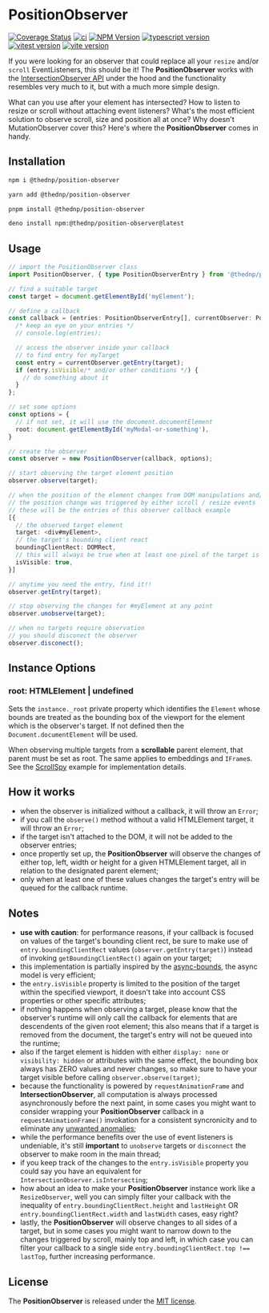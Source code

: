 # PositionObserver
[![Coverage Status](https://coveralls.io/repos/github/thednp/position-observer/badge.svg)](https://coveralls.io/github/thednp/position-observer)
[![ci](https://github.com/thednp/position-observer/actions/workflows/ci.yml/badge.svg)](https://github.com/thednp/position-observer/actions/workflows/ci.yml)
[![NPM Version](https://img.shields.io/npm/v/@thednp/position-observer.svg)](https://www.npmjs.com/package/@thednp/position-observer)
[![typescript version](https://img.shields.io/badge/typescript-5.6.3-brightgreen)](https://www.typescriptlang.org/)
[![vitest version](https://img.shields.io/badge/vitest-2.1.4-brightgreen)](https://vitest.dev/)
[![vite version](https://img.shields.io/badge/vite-5.4.10-brightgreen)](https://vitejs.dev/)

If you were looking for an observer that could replace all your `resize` and/or `scroll` EventListeners, this should be it! The **PositionObserver** works with the [IntersectionObserver API](https://developer.mozilla.org/en-US/docs/Web/API/IntersectionObserver) under the hood and the functionality resembles very much to it, but with a much more simple design.

What can you use after your element has intersected? How to listen to resize or scroll without attaching event listeners? What's the most efficient solution to observe scroll, size and position all at once? Why doesn't MutationObserver cover this? Here's where the **PositionObserver** comes in handy.


## Installation

```bash
npm i @thednp/position-observer
```

```bash
yarn add @thednp/position-observer
```

```bash
pnpm install @thednp/position-observer
```

```bash
deno install npm:@thednp/position-observer@latest
```


## Usage

```ts
// import the PositionObserver class
import PositionObserver, { type PositionObserverEntry } from '@thednp/position-observer';

// find a suitable target
const target = document.getElementById('myElement');

// define a callback
const callback = (entries: PositionObserverEntry[], currentObserver: PositionObserver) => {
  /* keep an eye on your entries */
  // console.log(entries);

  // access the observer inside your callback
  // to find entry for myTarget
  const entry = currentObserver.getEntry(target);
  if (entry.isVisible/* and/or other conditions */) {
    // do something about it
  }
};

// set some options
const options = {
  // if not set, it will use the document.documentElement
  root: document.getElementById('myModal-or-something'),
}

// create the observer
const observer = new PositionObserver(callback, options);

// start observing the target element position
observer.observe(target);

// when the position of the element changes from DOM manipulations and/or
// the position change was triggered by either scroll / resize events
// these will be the entries of this observer callback example
[{
  // the observed target element
  target: <div#myElement>,
  // the target's bounding client react
  boundingClientRect: DOMRect,
  // this will always be true when at least one pixel of the target is visible in the viewport
  isVisible: true,
}]

// anytime you need the entry, find it!!
observer.getEntry(target);

// stop observing the changes for #myElement at any point
observer.unobserve(target);

// when no targets require observation
// you should disconect the observer
observer.disconect();
```

## Instance Options

### root: HTMLElement | undefined
Sets the `instance._root` private property which identifies the `Element` whose bounds are treated as the bounding box of the viewport for the element which is the observer's target. If not defined then the `Document.documentElement` will be used.

When observing multiple targets from a **scrollable** parent element, that parent must be set as root. The same applies to embeddings and `IFrame`s. See the [ScrollSpy](https://github.com/thednp/bootstrap.native/blob/master/src/components/scrollspy.ts) example for implementation details.


## How it works
* when the observer is initialized without a callback, it will throw an `Error`;
* if you call the `observe()` method without a valid HTMLElement target, it will throw an `Error`;
* if the target isn't attached to the DOM, it will not be added to the observer entries;
* once propertly set up, the **PositionObserver** will observe the changes of either top, left, width or height for a given HTMLElement target, all in relation to the designated parent element;
* only when at least one of these values changes the target's entry will be queued for the callback runtime.


## Notes
* **use with caution**: for performance reasons, if your callback is focused on values of the target's bounding client rect, be sure to make use of `entry.boundingClientRect` values (`observer.getEntry(target)`) instead of invoking `getBoundingClientRect()` again on your target;
* this implementation is partially inspired by the [async-bounds](https://github.com/glued/async-bounds), the async model is very efficient;
* the `entry.isVisible` property is limited to the position of the target within the specified viewport, it doesn't take into account CSS properties or other specific attributes;
* if nothing happens when observing a target, please know that the observer's runtime will only call the callback for elements that are descendents of the given root element; this also means that if a target is removed from the document, the target's entry will not be queued into the runtime;
* also if the target element is hidden with either `display: none` or `visibility: hidden` or attributes with the same effect, the bounding box always has ZERO values and never changes, so make sure to have your target visible before calling `observer.observe(target)`;
* because the functionality is powered by `requestAnimationFrame` and **IntersectionObserver**, all computation is always processed asynchronously before the next paint, in some cases you might want to consider wrapping your **PositionObserver** callback in a `requestAnimationFrame()` invokation for a consistent syncronicity and to eliminate any [unwanted anomalies](https://developer.mozilla.org/en-US/docs/Web/API/ResizeObserver#observation_errors);
* while the performance benefits over the use of event listeners is undeniable, it's still **important** to `unobserve` targets or `disconnect` the observer to make room in the main thread;
* if you keep track of the changes to the `entry.isVisible` property you could say you have an equivalent for `IntersectionObserver.isIntersecting`; 
* how about an idea to make your **PositionObserver** instance work like a `ResizeObserver`, well you can simply filter your callback with the inequality of `entry.boundingClientRect.height` and `lastHeight` OR `entry.boundingClientRect.width` and `lastWidth` cases, easy right?
* lastly, the **PositionObserver** will observe changes to all sides of a target, but in some cases you might want to narrow down to the changes triggered by scroll, mainly top and left, in which case you can filter your callback to a single side `entry.boundingClientRect.top !== lastTop`, further increasing performance.


## License
The **PositionObserver** is released under the [MIT license](https://github.com/thednp/position-observer/blob/master/LICENSE).
